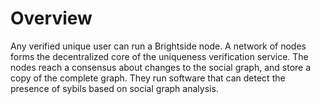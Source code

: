 # Overview
Any verified unique user can run a Brightside node. A network of nodes forms the decentralized core of the uniqueness verification service. The nodes reach a consensus about changes to the social graph, and store a copy of the complete graph. They run software that can detect the presence of sybils based on social graph analysis.
